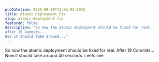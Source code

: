```yaml
---
pubDatetime: 2025-08-19T13:05:02.894Z
title: Atomic Deployment Fix
slug: atomic-deployment-fix
featured: false
description: "So now the atomic deployment should be fixed for real.
After 19 Commits...
Now it should take around..."
---
```


So now the atomic deployment should be fixed for real.
After 19 Commits...
Now it should take around 40 seconds. Leets see
